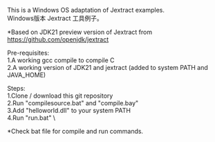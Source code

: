 This is a Windows OS adaptation of Jextract examples. \
Windows版本 Jextract 工具例子。

*Based on JDK21 preview version of Jextract from https://github.com/openjdk/jextract

Pre-requisites: \
1.A working gcc compile to compile C \
2.A working version of JDK21 and jextract (added to system PATH and JAVA_HOME)

Steps: \
1.Clone / download this git repository \
2.Run "compilesource.bat" and "compile.bay" \
3.Add "helloworld.dll" to your system PATH \
4.Run "run.bat" \

*Check bat file for compile and run commands.
